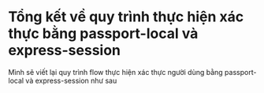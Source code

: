 # Tổng kết về quy trình thực hiện xác thực bằng passport-local và express-session

Mình sẽ viết lại quy trình flow thực hiện xác thực người dùng bằng passport-local và express-session
như sau
